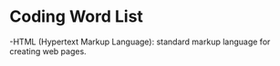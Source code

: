 # Coding Word List

-HTML (Hypertext Markup Language): standard markup language for creating web pages.
